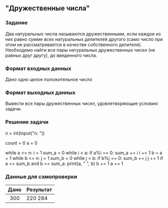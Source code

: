 ## "Дружественные числа"

### Задание

Два натуральных числа называются дружественными, если каждое из них равно сумме всех натуральных делителей другого
(само число при этом не рассматривается в качестве собственного делителя). \
Необходимо найти все пары натуральных дружественных чисел (не равных друг другу), до введенного числа.

### Формат входных данных

Дано одно целое положительное число

### Формат выходных данных

Вывести все пары дружественных чисел, удовлетворяющие условию задачи.

### Решение задачи

n = int(input("n: "))

count = 0
a = 0

while a <= n:
    i = 1
    sum_a = 0
    while i < a:
        if a%i == 0: sum_a += i
        i += 1
    b = a + 1
    while b <= n:
        j = 1
        sum_b = 0
        while j < b:
            if b%j == 0: sum_b += j
            j += 1
        if a == sum_b and b == sum_a:
            print(a, " ", b)
        b += 1
    a += 1

### Данные для самопроверки

| Дано | Результат |
| :---: | --- |
|  300  | 220 284 |
